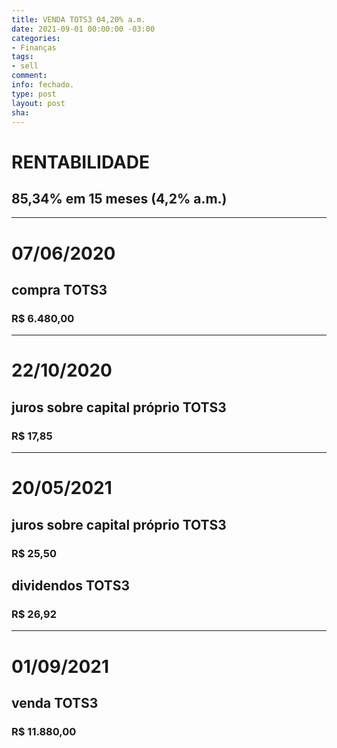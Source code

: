```yaml
---
title: VENDA TOTS3 04,20% a.m.
date: 2021-09-01 00:00:00 -03:00
categories:
- Finanças
tags:
- sell
comment: 
info: fechado.
type: post
layout: post
sha: 
---
```


# RENTABILIDADE
## 85,34% em 15 meses (4,2% a.m.)

***

# 07/06/2020
## compra TOTS3
### R$ 6.480,00

***

# 22/10/2020
## juros sobre capital próprio TOTS3
### R$ 17,85

***

# 20/05/2021
## juros sobre capital próprio TOTS3
### R$ 25,50
## dividendos TOTS3
### R$ 26,92

***

# 01/09/2021
## venda TOTS3
### R$ 11.880,00
